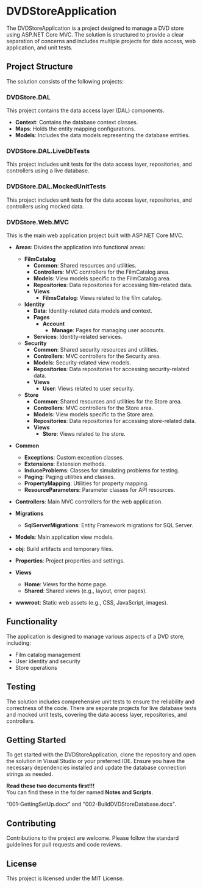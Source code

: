 # DVDStoreApplication

The DVDStoreApplication is a project designed to manage a DVD store using ASP.NET Core MVC. The solution is structured to provide a clear separation of concerns and includes multiple projects for data access, web application, and unit tests.

## Project Structure

The solution consists of the following projects:

### DVDStore.DAL
This project contains the data access layer (DAL) components.

- **Context**: Contains the database context classes.
- **Maps**: Holds the entity mapping configurations.
- **Models**: Includes the data models representing the database entities.

### DVDStore.DAL.LiveDbTests
This project includes unit tests for the data access layer, repositories, and controllers using a live database.

### DVDStore.DAL.MockedUnitTests
This project includes unit tests for the data access layer, repositories, and controllers using mocked data.

### DVDStore.Web.MVC
This is the main web application project built with ASP.NET Core MVC.

- **Areas**: Divides the application into functional areas:
  - **FilmCatalog**
    - **Common**: Shared resources and utilities.
    - **Controllers**: MVC controllers for the FilmCatalog area.
    - **Models**: View models specific to the FilmCatalog area.
    - **Repositories**: Data repositories for accessing film-related data.
    - **Views**
      - **FilmsCatalog**: Views related to the film catalog.
  - **Identity**
    - **Data**: Identity-related data models and context.
    - **Pages**
      - **Account**
        - **Manage**: Pages for managing user accounts.
    - **Services**: Identity-related services.
  - **Security**
    - **Common**: Shared security resources and utilities.
    - **Controllers**: MVC controllers for the Security area.
    - **Models**: Security-related view models.
    - **Repositories**: Data repositories for accessing security-related data.
    - **Views**
      - **User**: Views related to user security.
  - **Store**
    - **Common**: Shared resources and utilities for the Store area.
    - **Controllers**: MVC controllers for the Store area.
    - **Models**: View models specific to the Store area.
    - **Repositories**: Data repositories for accessing store-related data.
    - **Views**
      - **Store**: Views related to the store.

- **Common**
  - **Exceptions**: Custom exception classes.
  - **Extensions**: Extension methods.
  - **InduceProblems**: Classes for simulating problems for testing.
  - **Paging**: Paging utilities and classes.
  - **PropertyMapping**: Utilities for property mapping.
  - **ResourceParameters**: Parameter classes for API resources.

- **Controllers**: Main MVC controllers for the web application.
- **Migrations**
  - **SqlServerMigrations**: Entity Framework migrations for SQL Server.
- **Models**: Main application view models.
- **obj**: Build artifacts and temporary files.
- **Properties**: Project properties and settings.
- **Views**
  - **Home**: Views for the home page.
  - **Shared**: Shared views (e.g., layout, error pages).
- **wwwroot**: Static web assets (e.g., CSS, JavaScript, images).

## Functionality

The application is designed to manage various aspects of a DVD store, including:

- Film catalog management
- User identity and security
- Store operations

## Testing

The solution includes comprehensive unit tests to ensure the reliability and correctness of the code. There are separate projects for live database tests and mocked unit tests, covering the data access layer, repositories, and controllers.

## Getting Started

To get started with the DVDStoreApplication, clone the repository and open the solution in Visual Studio or your preferred IDE. Ensure you have the necessary dependencies installed and update the database connection strings as needed.  

**Read these two documents first!!!**  
You can find these in the folder named **Notes and Scripts**. 

"001-GettingSetUp.docx" and "002-BuildDVDStoreDatabase.docx".

## Contributing

Contributions to the project are welcome. Please follow the standard guidelines for pull requests and code reviews.

## License

This project is licensed under the MIT License.

